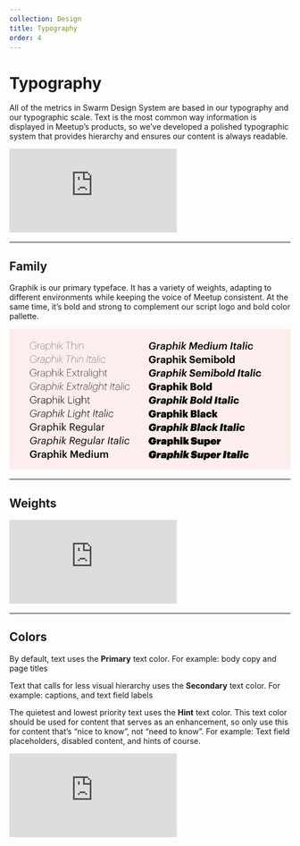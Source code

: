 ```yaml
---
collection: Design
title: Typography
order: 4
---
```


# Typography

All of the metrics in Swarm Design System are based in our typography and our typographic scale. Text is the most common way information is displayed in Meetup’s products, so we’ve developed a polished typographic system that provides hierarchy and ensures our content is always readable.

<!-- If changes need to be made to the rendered example, submit a PR in swarm-sasstools -->
<iframe src="https://meetup.github.io/swarm-sasstools/examples/typeSpec.html" id="typeSpec" frameborder="0" class="__docs_iframe"></iframe>

---------------------------------------
## Family

Graphik is our primary typeface. It has a variety of weights, adapting to different environments while keeping the voice of Meetup consistent. At the same time, it’s bold and strong to complement our script logo and bold color pallette.

![Graphik type spec](/assets/contentImages/graphik_sample.png "Graphik type spec")

---------------------------------------
## Weights

<!-- If changes need to be made to the rendered example, submit a PR in swarm-sasstools -->
<iframe src="https://meetup.github.io/swarm-sasstools/examples/typeWeight.html" id="typeWeight"  frameborder="0" class="__docs_iframe"></iframe>

---------------------------------------

## Colors

By default, text uses the **Primary** text color. For example: body copy and page titles

Text that calls for less visual hierarchy uses the **Secondary** text color. For example: captions, and text field labels

The quietest and lowest priority text uses the **Hint** text color. This text color should be used for content that serves as an enhancement, so only use this for content that’s “nice to know”, not “need to know”. For example: Text field placeholders, disabled content, and hints of course.

<!-- If changes need to be made to the rendered example, submit a PR in swarm-sasstools-->
<iframe src="https://meetup.github.io/swarm-sasstools/examples/typeColor.html"  id="typeColor" frameborder="0" class="__docs_iframe"></iframe>
